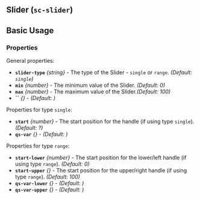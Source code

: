 ## Slider (`sc-slider`)

## Basic Usage

### Properties

General properties:  

- **`slider-type`** *{string}* - The type of the Slider - `single` or `range`. *(Default: `single`)*
- **`min`** *{number}* - The minimum value of the Slider. *(Default: 0)*
- **`max`** *{number}* - The maximum value of the Slider.*(Default: 100)*
- **``** *{}* - *(Default: )*

Properties for type `single`:  

- **`start`** *{number}* - The start position for the handle (if using type `single`). *(Default: ?)*
- **`qs-var`** *{}* - *(Default: )*

Properties for type `range`:  

- **`start-lower`** *{number}* - The start position for the lower/left handle (if using type `range`). *(Default: 0)*
- **`start-upper`** *{}* - The start position for the upper/right handle (if using type `range`). *(Default: 100)*
- **`qs-var-lower`** *{}* - *(Default: )*
- **`qs-var-upper`** *{}* - *(Default: )*
